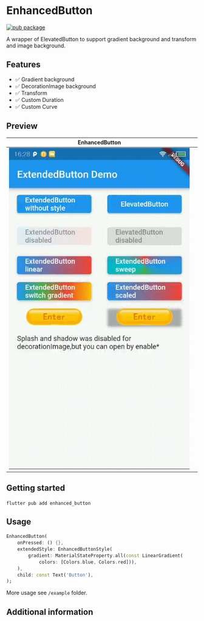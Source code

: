 EnhancedButton
===================================
<a href="https://pub.dev/packages/enhanced_button">
    <img src="https://img.shields.io/pub/v/enhanced_button.svg" alt="pub package" />
</a>

A wrapper of ElevatedButton to support gradient background and transform and image background.

## Features

- ✅ Gradient background
- ✅ DecorationImage background
- ✅ Transform
- ✅ Custom Duration
- ✅ Custom Curve

## Preview

|EnhancedButton| |
|:-:|:-:|
|![toast](preview/enhanced_button.gif)| |

## Getting started

`flutter pub add enhanced_button`

## Usage

```dart
EnhancedButton(
    onPressed: () {},
    extendedStyle: EnhancedButtonStyle(
        gradient: MaterialStateProperty.all(const LinearGradient(
            colors: [Colors.blue, Colors.red])),
    ),
    child: const Text('Button'),
);
```

More usage see `/example` folder.

## Additional information


